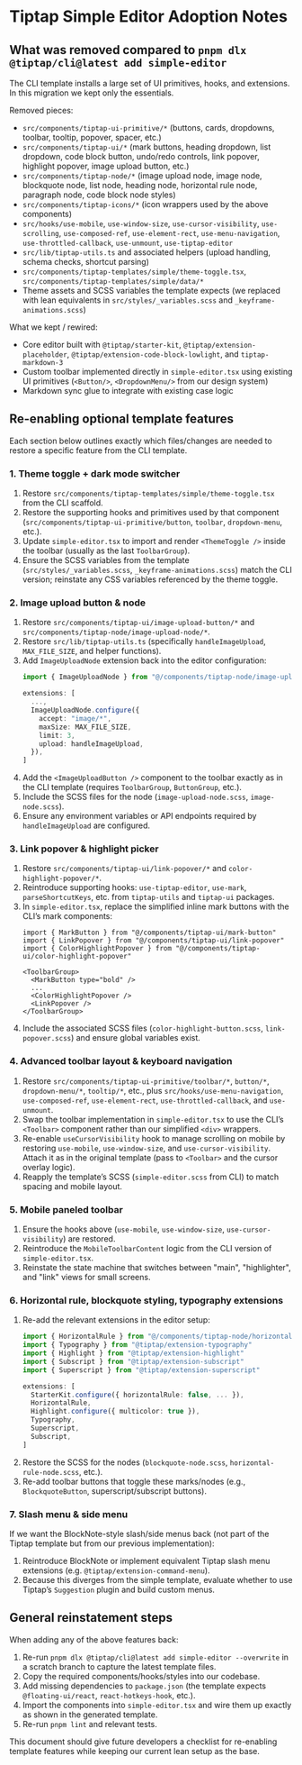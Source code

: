# Tiptap Simple Editor Adoption Notes

## What was removed compared to `pnpm dlx @tiptap/cli@latest add simple-editor`

The CLI template installs a large set of UI primitives, hooks, and extensions. In this migration we kept only the essentials.

Removed pieces:

- `src/components/tiptap-ui-primitive/*` (buttons, cards, dropdowns, toolbar, tooltip, popover, spacer, etc.)
- `src/components/tiptap-ui/*` (mark buttons, heading dropdown, list dropdown, code block button, undo/redo controls, link popover, highlight popover, image upload button, etc.)
- `src/components/tiptap-node/*` (image upload node, image node, blockquote node, list node, heading node, horizontal rule node, paragraph node, code block node styles)
- `src/components/tiptap-icons/*` (icon wrappers used by the above components)
- `src/hooks/use-mobile`, `use-window-size`, `use-cursor-visibility`, `use-scrolling`, `use-composed-ref`, `use-element-rect`, `use-menu-navigation`, `use-throttled-callback`, `use-unmount`, `use-tiptap-editor`
- `src/lib/tiptap-utils.ts` and associated helpers (upload handling, schema checks, shortcut parsing)
- `src/components/tiptap-templates/simple/theme-toggle.tsx`, `src/components/tiptap-templates/simple/data/*`
- Theme assets and SCSS variables the template expects (we replaced with lean equivalents in `src/styles/_variables.scss` and `_keyframe-animations.scss`)

What we kept / rewired:

- Core editor built with `@tiptap/starter-kit`, `@tiptap/extension-placeholder`, `@tiptap/extension-code-block-lowlight`, and `tiptap-markdown-3`
- Custom toolbar implemented directly in `simple-editor.tsx` using existing UI primitives (`<Button/>`, `<DropdownMenu/>` from our design system)
- Markdown sync glue to integrate with existing case logic

## Re-enabling optional template features

Each section below outlines exactly which files/changes are needed to restore a specific feature from the CLI template.

### 1. Theme toggle + dark mode switcher

1. Restore `src/components/tiptap-templates/simple/theme-toggle.tsx` from the CLI scaffold.
2. Restore the supporting hooks and primitives used by that component (`src/components/tiptap-ui-primitive/button`, `toolbar`, `dropdown-menu`, etc.).
3. Update `simple-editor.tsx` to import and render `<ThemeToggle />` inside the toolbar (usually as the last `ToolbarGroup`).
4. Ensure the SCSS variables from the template (`src/styles/_variables.scss`, `_keyframe-animations.scss`) match the CLI version; reinstate any CSS variables referenced by the theme toggle.

### 2. Image upload button & node

1. Restore `src/components/tiptap-ui/image-upload-button/*` and `src/components/tiptap-node/image-upload-node/*`.
2. Restore `src/lib/tiptap-utils.ts` (specifically `handleImageUpload`, `MAX_FILE_SIZE`, and helper functions).
3. Add `ImageUploadNode` extension back into the editor configuration:
   ```ts
   import { ImageUploadNode } from "@/components/tiptap-node/image-upload-node/image-upload-node-extension"

   extensions: [
     ...,
     ImageUploadNode.configure({
       accept: "image/*",
       maxSize: MAX_FILE_SIZE,
       limit: 3,
       upload: handleImageUpload,
     }),
   ]
   ```
4. Add the `<ImageUploadButton />` component to the toolbar exactly as in the CLI template (requires `ToolbarGroup`, `ButtonGroup`, etc.).
5. Include the SCSS files for the node (`image-upload-node.scss`, `image-node.scss`).
6. Ensure any environment variables or API endpoints required by `handleImageUpload` are configured.

### 3. Link popover & highlight picker

1. Restore `src/components/tiptap-ui/link-popover/*` and `color-highlight-popover/*`.
2. Reintroduce supporting hooks: `use-tiptap-editor`, `use-mark`, `parseShortcutKeys`, etc. from `tiptap-utils` and `tiptap-ui` packages.
3. In `simple-editor.tsx`, replace the simplified inline mark buttons with the CLI’s mark components:
   ```tsx
   import { MarkButton } from "@/components/tiptap-ui/mark-button"
   import { LinkPopover } from "@/components/tiptap-ui/link-popover"
   import { ColorHighlightPopover } from "@/components/tiptap-ui/color-highlight-popover"

   <ToolbarGroup>
     <MarkButton type="bold" />
     ...
     <ColorHighlightPopover />
     <LinkPopover />
   </ToolbarGroup>
   ```
4. Include the associated SCSS files (`color-highlight-button.scss`, `link-popover.scss`) and ensure global variables exist.

### 4. Advanced toolbar layout & keyboard navigation

1. Restore `src/components/tiptap-ui-primitive/toolbar/*`, `button/*`, `dropdown-menu/*`, `tooltip/*`, etc., plus `src/hooks/use-menu-navigation`, `use-composed-ref`, `use-element-rect`, `use-throttled-callback`, and `use-unmount`.
2. Swap the toolbar implementation in `simple-editor.tsx` to use the CLI’s `<Toolbar>` component rather than our simplified `<div>` wrappers.
3. Re-enable `useCursorVisibility` hook to manage scrolling on mobile by restoring `use-mobile`, `use-window-size`, and `use-cursor-visibility`. Attach it as in the original template (pass to `<Toolbar>` and the cursor overlay logic).
4. Reapply the template’s SCSS (`simple-editor.scss` from CLI) to match spacing and mobile layout.

### 5. Mobile paneled toolbar

1. Ensure the hooks above (`use-mobile`, `use-window-size`, `use-cursor-visibility`) are restored.
2. Reintroduce the `MobileToolbarContent` logic from the CLI version of `simple-editor.tsx`.
3. Reinstate the state machine that switches between "main", "highlighter", and "link" views for small screens.

### 6. Horizontal rule, blockquote styling, typography extensions

1. Re-add the relevant extensions in the editor setup:
   ```ts
   import { HorizontalRule } from "@/components/tiptap-node/horizontal-rule-node/horizontal-rule-node-extension"
   import { Typography } from "@tiptap/extension-typography"
   import { Highlight } from "@tiptap/extension-highlight"
   import { Subscript } from "@tiptap/extension-subscript"
   import { Superscript } from "@tiptap/extension-superscript"

   extensions: [
     StarterKit.configure({ horizontalRule: false, ... }),
     HorizontalRule,
     Highlight.configure({ multicolor: true }),
     Typography,
     Superscript,
     Subscript,
   ]
   ```
2. Restore the SCSS for the nodes (`blockquote-node.scss`, `horizontal-rule-node.scss`, etc.).
3. Re-add toolbar buttons that toggle these marks/nodes (e.g., `BlockquoteButton`, superscript/subscript buttons).

### 7. Slash menu & side menu

If we want the BlockNote-style slash/side menus back (not part of the Tiptap template but from our previous implementation):

1. Reintroduce BlockNote or implement equivalent Tiptap slash menu extensions (e.g. `@tiptap/extension-command-menu`).
2. Because this diverges from the simple template, evaluate whether to use Tiptap’s `Suggestion` plugin and build custom menus.

## General reinstatement steps

When adding any of the above features back:

1. Re-run `pnpm dlx @tiptap/cli@latest add simple-editor --overwrite` in a scratch branch to capture the latest template files.
2. Copy the required components/hooks/styles into our codebase.
3. Add missing dependencies to `package.json` (the template expects `@floating-ui/react`, `react-hotkeys-hook`, etc.).
4. Import the components into `simple-editor.tsx` and wire them up exactly as shown in the generated template.
5. Re-run `pnpm lint` and relevant tests.

This document should give future developers a checklist for re-enabling template features while keeping our current lean setup as the base.
